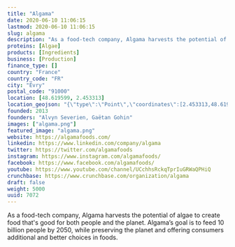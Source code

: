 ```yaml
---
title: "Algama"
date: 2020-06-10 11:06:15
lastmod: 2020-06-10 11:06:15
slug: algama
description: "As a food-tech company, Algama harvests the potential of algae to create food that's good for both people and the planet. Algama’s goal is to feed 10 billion people by 2050, while preserving the planet and offering consumers additional and better choices in foods."
proteins: [Algae]
products: [Ingredients]
business: [Production]
finance_type: []
country: "France"
country_code: "FR"
city: "Évry"
postal_code: "91000"
location: [48.619599, 2.453313]
location_geojson: "{\"type\":\"Point\",\"coordinates\":[2.453313,48.619599]}"
founded: 2013
founders: "Alvyn Severien, Gaëtan Gohin"
images: ["algama.png"]
featured_image: "algama.png"
website: https://algamafoods.com/
linkedin: https://www.linkedin.com/company/algama
twitter: https://twitter.com/algamafoods
instagram: https://www.instagram.com/algamafoods/
facebook: https://www.facebook.com/algamafoods/
youtube: https://www.youtube.com/channel/UCchhsRckqTprIuGRWaQPHiQ
crunchbase: https://www.crunchbase.com/organization/algama
draft: false
weight: 5000
uuid: 7072
---
```

As a food-tech company, Algama harvests the potential of algae to create food that's good for both people and the planet. Algama’s goal is to feed 10 billion people by 2050, while preserving the planet and offering consumers additional and better choices in foods.
